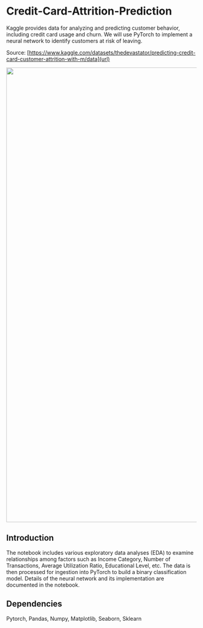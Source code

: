 # Credit-Card-Attrition-Prediction

Kaggle provides data for analyzing and predicting customer behavior, including credit card usage and churn. We will use PyTorch to implement a neural network to identify customers at risk of leaving.

Source: [https://www.kaggle.com/datasets/thedevastator/predicting-credit-card-customer-attrition-with-m/data](url)

<img width="1200" src="https://nairametrics.com/wp-content/uploads/2023/10/Credit-cards-e1698396514274.png">

## Introduction

The notebook includes various exploratory data analyses (EDA) to examine relationships among factors such as Income Category, Number of Transactions, Average Utilization Ratio, Educational Level, etc. The data is then processed for ingestion into PyTorch to build a binary classification model. Details of the neural network and its implementation are documented in the notebook.

## Dependencies

Pytorch, Pandas, Numpy, Matplotlib, Seaborn, Sklearn

